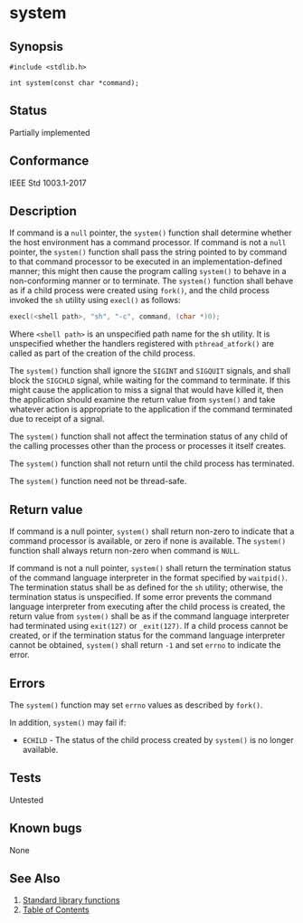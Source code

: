 # system

## Synopsis

`#include <stdlib.h>`

`int system(const char *command);`

## Status

Partially implemented

## Conformance

IEEE Std 1003.1-2017

## Description

If command is a `null` pointer, the `system()` function shall determine whether the host environment has a command
processor. If command is not a `null` pointer, the `system()` function shall pass the string pointed to by command
to that command processor to be executed in an implementation-defined manner; this might then cause the program calling
`system()` to behave in a non-conforming manner or to terminate.
The
`system()` function shall behave as if a child process were created using `fork()`,
and the child process invoked the `sh` utility using `execl()` as follows:

``` c
execl(<shell path>, "sh", "-c", command, (char *)0);
```

Where `<shell path>` is an unspecified path name for the sh utility. It is
unspecified whether the handlers registered with `pthread_atfork()` are called
as part of the creation of the child process.

The `system()` function shall ignore the `SIGINT` and `SIGQUIT` signals, and shall block the `SIGCHLD` signal, while
waiting for the command to terminate. If this might cause the application to miss a signal that would have killed it,
then the application should examine the return value from `system()` and take whatever action is appropriate to the
application if the command terminated due to receipt of a signal.

The `system()` function shall not affect the termination status of any child of the calling processes other than the
process or processes it itself creates.

The `system()` function shall not return until the child process has terminated.

The `system()` function need not be thread-safe.

## Return value

If command is a null pointer, `system()` shall return non-zero to indicate that a command processor is available, or
zero if none is available.   The `system()` function shall always return non-zero when command is `NULL`.

If
command is not a null pointer, `system()` shall return the termination status of the command language interpreter in
the format specified by `waitpid()`. The termination status shall be as defined for
the `sh` utility; otherwise, the termination status is unspecified. If some error prevents
the command language interpreter from executing after the child process is created, the return value from `system()`
shall be as if the command language interpreter had terminated using `exit(127)` or `_exit(127)`. If a child process
cannot be created, or if the termination status for the command language interpreter cannot be obtained, `system()`
shall return `-1` and set `errno` to indicate the error.

## Errors

  The `system()` function may set `errno` values as described by `fork()`.

In addition, `system()` may fail if:

* `ECHILD` - The status of the child process created by `system()` is no longer available.

## Tests

Untested

## Known bugs

None

## See Also

1. [Standard library functions](../functions.md)
2. [Table of Contents](../../../README.md)
